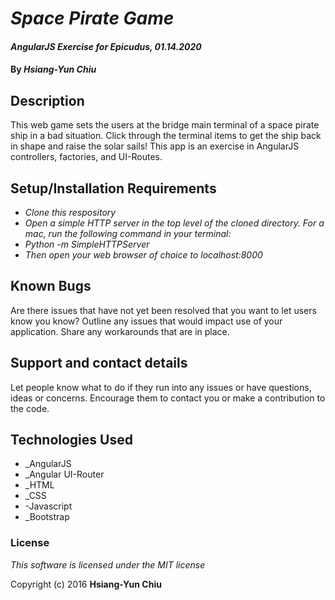 # _Space Pirate Game_

#### _AngularJS Exercise for Epicudus, 01.14.2020_

#### By _**Hsiang-Yun Chiu**_

## Description

This web game sets the users at the bridge main terminal of a space pirate ship in a bad situation. Click through the terminal items to get the ship back in shape and raise the solar sails! This app is an exercise in AngularJS controllers, factories, and UI-Routes.

## Setup/Installation Requirements

* _Clone this respository_
* _Open a simple HTTP server in the top level of the cloned directory. For a mac, run the following command in your terminal:_
* _Python -m SimpleHTTPServer_
* _Then open your web browser of choice to localhost:8000_


## Known Bugs

Are there issues that have not yet been resolved that you want to let users know you know?  Outline any issues that would impact use of your application.  Share any workarounds that are in place.

## Support and contact details

Let people know what to do if they run into any issues or have questions, ideas or concerns.  Encourage them to contact you or make a contribution to the code.

## Technologies Used

* _AngularJS
* _Angular UI-Router
* _HTML
* _CSS
* -Javascript
* _Bootstrap

### License

*This software is licensed under the MIT license*

Copyright (c) 2016 **Hsiang-Yun Chiu**
